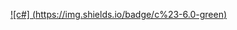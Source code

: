[![c#] (https://img.shields.io/badge/c%23-6.0-green)](https://learn.microsoft.com/en-us/dotnet/csharp/)
